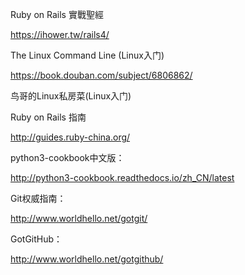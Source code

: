 
Ruby on Rails 實戰聖經

https://ihower.tw/rails4/

The Linux Command Line (Linux入门)

https://book.douban.com/subject/6806862/

鸟哥的Linux私房菜(Linux入门)

Ruby on Rails 指南

http://guides.ruby-china.org/

python3-cookbook中文版：

http://python3-cookbook.readthedocs.io/zh_CN/latest

Git权威指南：

http://www.worldhello.net/gotgit/

GotGitHub：

http://www.worldhello.net/gotgithub/
